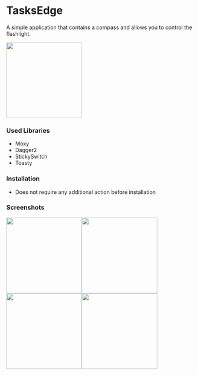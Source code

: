 # TasksEdge
A simple application that contains a compass and allows you to control the flashlight.

<a href="https://play.google.com/store/apps/details?id=ru.pyrovsergey.flashlight">
  <img src="https://play.google.com/intl/en_gb/badges/images/generic/en_badge_web_generic.png" width="200"> 
</a>

### Used Libraries
 - Moxy
 - Dagger2
 - StickySwitch
 - Toasty
 
### Installation
- Does not require any additional action before installation
 
### Screenshots
<img src="https://photos.app.goo.gl/41bxK5uoiF4YXCZR6.png" width="200"><img src="https://photos.app.goo.gl/bbP1CvRvEoY9URfx8" width="200"><img src="https://image.ibb.co/b55hRo/Screenshot_2018_07_09_22_34_05_779_io_github_andyradionov_tasksedge.png" width="200"><img src="https://image.ibb.co/iZ996o/Screenshot_2018_07_09_22_34_09_912_io_github_andyradionov_tasksedge.png" width="200">
